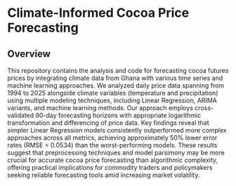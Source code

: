 # Climate-Informed Cocoa Price Forecasting

## Overview

This repository contains the analysis and code for forecasting cocoa futures prices by integrating climate data from Ghana with various time series and machine learning approaches. We analyzed daily price data spanning from 1994 to 2025 alongside climate variables (temperature and precipitation) using multiple modeling techniques, including Linear Regression, ARIMA variants, and machine learning methods. Our approach employs cross-validated 90-day forecasting horizons with appropriate logarithmic transformation and differencing of price data. Key findings reveal that simpler Linear Regression models consistently outperformed more complex approaches across all metrics, achieving approximately 50% lower error rates (RMSE = 0.0534) than the worst-performing models. These results suggest that preprocessing techniques and model parsimony may be more crucial for accurate cocoa price forecasting than algorithmic complexity, offering practical implications for commodity traders and policymakers seeking reliable forecasting tools amid increasing market volatility.
